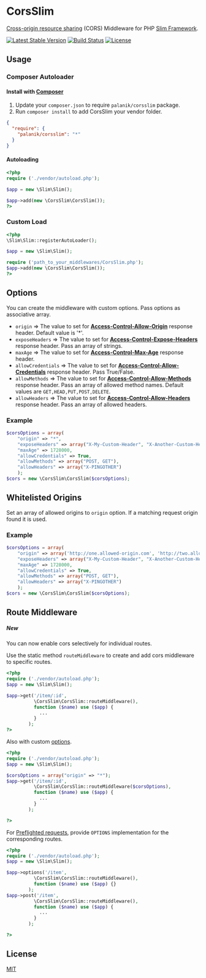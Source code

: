 CorsSlim
========

[Cross-origin resource sharing](https://developer.mozilla.org/en-US/docs/Web/HTTP/Access_control_CORS) (CORS) Middleware for PHP [Slim Framework](http://www.slimframework.com/).

[![Latest Stable Version](https://poser.pugx.org/palanik/corsslim/v/stable.svg)](https://packagist.org/packages/palanik/corsslim)
[![Build Status](https://travis-ci.org/palanik/CorsSlim.svg?branch=master)](https://travis-ci.org/palanik/CorsSlim)
[![License](https://poser.pugx.org/palanik/corsslim/license.svg)](https://github.com/palanik/CorsSlim/blob/master/LICENSE)

## Usage ##
### Composer Autoloader ###

#### Install with [Composer](https://packagist.org/packages/palanik/corsslim) ####
1. Update your `composer.json` to require `palanik/corsslim` package.
2. Run `composer install` to add CorsSlim your vendor folder.
```json
{
  "require": {
    "palanik/corsslim": "*"
  }
}
```
#### Autoloading ####
```php
<?php
require ('./vendor/autoload.php');

$app = new \Slim\Slim();

$app->add(new \CorsSlim\CorsSlim());
?>
```

### Custom Load ###
```php
<?php
\Slim\Slim::registerAutoLoader();

$app = new \Slim\Slim();

require ('path_to_your_middlewares/CorsSlim.php');
$app->add(new \CorsSlim\CorsSlim());
?>
```

## Options ##
You can create the middleware with custom options. Pass options as associative array.
* `origin` => The value to set for **[Access-Control-Allow-Origin](https://developer.mozilla.org/en-US/docs/Web/HTTP/Access_control_CORS#Access-Control-Allow-Origin)** response header. Default value is '\*'.
* `exposeHeaders` => The value to set for **[Access-Control-Expose-Headers](https://developer.mozilla.org/en-US/docs/Web/HTTP/Access_control_CORS#Access-Control-Expose-Headers)** response header. Pass an array of strings.
* `maxAge` => The value to set for **[Access-Control-Max-Age](https://developer.mozilla.org/en-US/docs/Web/HTTP/Access_control_CORS#Access-Control-Max-Age)** response header.
* `allowCredentials` => The value to set for **[Access-Control-Allow-Credentials](https://developer.mozilla.org/en-US/docs/Web/HTTP/Access_control_CORS#Access-Control-Allow-Credentials)** response header. Pass True/False.
* `allowMethods` => The value to set for **[Access-Control-Allow-Methods](https://developer.mozilla.org/en-US/docs/Web/HTTP/Access_control_CORS#Access-Control-Allow-Methods)** response header. Pass an array of allowed method names. Default values are `GET,HEAD,PUT,POST,DELETE`.
* `allowHeaders` => The value to set for **[Access-Control-Allow-Headers](https://developer.mozilla.org/en-US/docs/Web/HTTP/Access_control_CORS#Access-Control-Allow-Headers)** response header. Pass an array of allowed headers.

### Example ###
```php
$corsOptions = array(
    "origin" => "*",
    "exposeHeaders" => array("X-My-Custom-Header", "X-Another-Custom-Header"),
    "maxAge" => 1728000,
    "allowCredentials" => True,
    "allowMethods" => array("POST, GET"),
    "allowHeaders" => array("X-PINGOTHER")
    );
$cors = new \CorsSlim\CorsSlim($corsOptions);
```

## Whitelisted Origins ##
Set an array of allowed origins to `origin` option. If a matching request origin found it is used.

### Example ###
```php
$corsOptions = array(
    "origin" => array('http://one.allowed-origin.com', 'http://two.allowed-origin.com'),
    "exposeHeaders" => array("X-My-Custom-Header", "X-Another-Custom-Header"),
    "maxAge" => 1728000,
    "allowCredentials" => True,
    "allowMethods" => array("POST, GET"),
    "allowHeaders" => array("X-PINGOTHER")
    );
$cors = new \CorsSlim\CorsSlim($corsOptions);
```

## Route Middleware ##
##### *New* #####
You can now enable cors selectively for individual routes. 

Use the static method `routeMiddleware` to create and add cors middleware to specific routes.

```php
<?php
require ('./vendor/autoload.php');
$app = new \Slim\Slim();

$app->get('/item/:id', 
          \CorsSlim\CorsSlim::routeMiddleware(), 
          function ($name) use ($app) {
            ...
          }
        );
?>
```

Also with custom [options](#options).
```php
<?php
require ('./vendor/autoload.php');
$app = new \Slim\Slim();

$corsOptions = array("origin" => "*");
$app->get('/item/:id', 
          \CorsSlim\CorsSlim::routeMiddleware($corsOptions), 
          function ($name) use ($app) {
            ...
          }
        );

?>
```

For [Preflighted requests](https://developer.mozilla.org/en-US/docs/Web/HTTP/Access_control_CORS#Preflighted_requests), provide `OPTIONS` implementation for the corresponding routes.

```php
<?php
require ('./vendor/autoload.php');
$app = new \Slim\Slim();

$app->options('/item', 
          \CorsSlim\CorsSlim::routeMiddleware(), 
          function ($name) use ($app) {}
        );
$app->post('/item', 
          \CorsSlim\CorsSlim::routeMiddleware(), 
          function ($name) use ($app) {
            ...
          }
        );

?>
```
## License ##

  [MIT](LICENSE)
